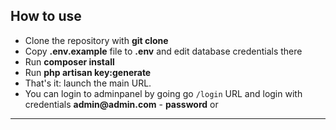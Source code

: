 ## How to use

-   Clone the repository with **git clone**
-   Copy **.env.example** file to **.env** and edit database credentials there
-   Run **composer install**
-   Run **php artisan key:generate**
-   That's it: launch the main URL.
-   You can login to adminpanel by going go `/login` URL and login with credentials __admin@admin.com__ - **password** or

---
